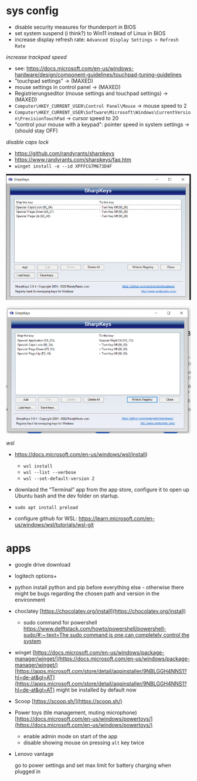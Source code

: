 # sys config

- disable security measures for thunderport in BIOS
- set system suspend (i think?) to Win11 instead of Linux in BIOS
- increase display refresh rate: `Advanced Display Settings > Refresh Rate`

*increase trackpad speed*

- see: https://docs.microsoft.com/en-us/windows-hardware/design/component-guidelines/touchpad-tuning-guidelines
- "touchpad settings" -> (MAXED)
- mouse settings in control panel -> (MAXED)
- Registrierungseditor (mouse settings and touchpad settings) -> (MAXED)
- `Computer\HKEY_CURRENT_USER\Control Panel\Mouse` -> mouse speed to 2
- `Computer\HKEY_CURRENT_USER\Software\Microsoft\Windows\CurrentVersion\PrecisionTouchPad` -> cursor speed to 20
- "control your mouse with a keypad": pointer speed in system settings -> (should stay OFF)

*disable caps lock*

- https://github.com/randyrants/sharpkeys
- https://www.randyrants.com/sharpkeys/faq.htm
- `winget install -e --id XPFFCG7M673D4F`

![lenovo setting](assets/Untitled.png)

![surface setting](assets/Untitled%201.png)


*wsl*

- https://docs.microsoft.com/en-us/windows/wsl/install)
     - `wsl install`
     - `wsl --list --verbose`
     - `wsl --set-default-version 2`

- downlaod the “Terminal” app from the app store, configure it to open up Ubuntu bash and the dev folder on startup.
- `sudo apt install preload`
- configure github for WSL: https://learn.microsoft.com/en-us/windows/wsl/tutorials/wsl-git

# apps

- google drive download
- logitech options+

- python
  install python and pip before everything else - otherwise there might be bugs regarding the chosen path and version in the environment
- choclatey
  [https://chocolatey.org/install](https://chocolatey.org/install)
     - sudo command for powershell
       [https://www.delftstack.com/howto/powershell/powershell-sudo/#:~:text=The sudo command is one,can completely control the system](https://www.delftstack.com/howto/powershell/powershell-sudo/#:~:text=The%20sudo%20command%20is%20one,can%20completely%20control%20the%20system)
- winget
  [https://docs.microsoft.com/en-us/windows/package-manager/winget/](https://docs.microsoft.com/en-us/windows/package-manager/winget/)
  [https://apps.microsoft.com/store/detail/appinstaller/9NBLGGH4NNS1?hl=de-at&gl=AT](https://apps.microsoft.com/store/detail/appinstaller/9NBLGGH4NNS1?hl=de-at&gl=AT)
  might be installed by default now
- Scoop
  [https://scoop.sh/](https://scoop.sh/)
- Power toys (tile management, muting microphone)
  [https://docs.microsoft.com/en-us/windows/powertoys/](https://docs.microsoft.com/en-us/windows/powertoys/)
     - enable admin mode on start of the app
     - disable showing mouse on pressing `alt` key twice
- Lenovo vantage

     go to power settings and set max limit for battery charging when plugged in
